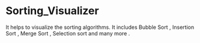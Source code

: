 # Sorting_Visualizer
It helps to visualize the sorting algorithms. It includes Bubble Sort , Insertion Sort , Merge Sort , Selection sort and many more .
